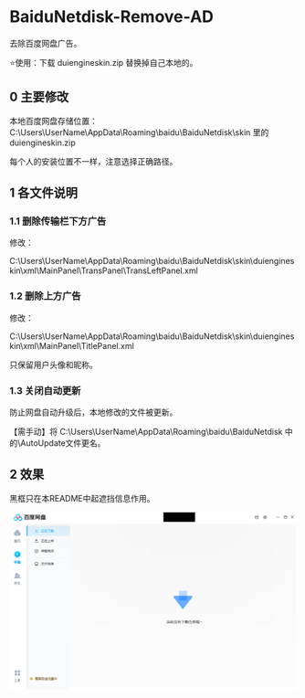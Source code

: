 # BaiduNetdisk-Remove-AD
去除百度网盘广告。

⭐使用：下载 duiengineskin.zip 替换掉自己本地的。

## 0 主要修改

本地百度网盘存储位置：C:\Users\UserName\AppData\Roaming\baidu\BaiduNetdisk\skin 里的 duiengineskin.zip

每个人的安装位置不一样，注意选择正确路径。

## 1 各文件说明

### 1.1 删除传输栏下方广告

修改：

C:\Users\UserName\AppData\Roaming\baidu\BaiduNetdisk\skin\duiengineskin\xml\MainPanel\TransPanel\TransLeftPanel.xml 

### 1.2 删除上方广告

修改：

C:\Users\UserName\AppData\Roaming\baidu\BaiduNetdisk\skin\duiengineskin\xml\MainPanel\TitlePanel.xml

只保留用户头像和昵称。



### 1.3 关闭自动更新

防止网盘自动升级后，本地修改的文件被更新。

【需手动】将 C:\Users\UserName\AppData\Roaming\baidu\BaiduNetdisk 中的\AutoUpdate文件更名。



## 2 效果

黑框只在本README中起遮挡信息作用。

![Snipaste_220713_103046](README.assets/Snipaste_220713_103046.png)
